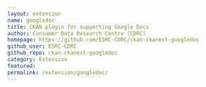 ```yaml
---
layout: extension
name: googledoc
title: CKAN plugin for supporting Google Docs
author: Consumer Data Research Centre (CDRC)
homepage: https://github.com/ESRC-CDRC/ckan-ckanext-googledoc
github_user: ESRC-CDRC
github_repo: ckan-ckanext-googledoc
category: Extension
featured: 
permalink: /extension/googledoc/
---
```



<Error getting README>
